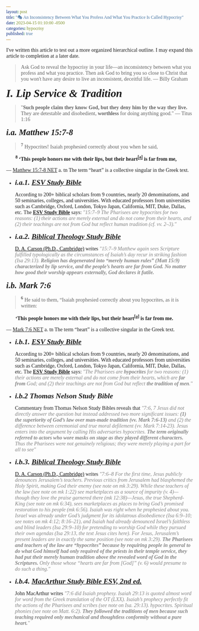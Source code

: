 ```yaml
---
layout: post
title: "🎭 An Inconsistency Between What You Profess And What You Practice Is Called Hypocrisy"
date: 2023-04-15 01:10:00 -0500
categories: hypocrisy
published: true
---
```


<style>
    * {
        font-family:'Times New Roman', Times, serif;
    }
</style>

<!-- 🃏 -->

I've written this article to test out a more organized hierarchical outline. I may expand this article to completion at a later date.

> Ask God to reveal the hypocrisy in your life&mdash;an inconsistency between what you profess and what you practice. Then ask God to bring you so close to Christ that you won't have any desire to live an inconsistent, deceitful life. &mdash; Billy Graham

<span style="font-family:'Times New Roman',Times,serif;font-style:italic;font-weight:bold;font-size:2.1em;">I. Lip Service & Tradition</span>

<!-- Mark 7:6; 12:13-17 -->

> "**Such people claim they know God, but they deny him by the way they live.** They are detestable and disobedient, **worthless** for doing anything good." &mdash; Titus 1:16


<span style="font-family:'Times New Roman',Times,serif;font-style:italic;font-weight:bold;font-size:1.6em;">i.a. Matthew 15:7-8</span>

> <sup style="font-weight:bold;">7</sup> Hypocrites! Isaiah prophesied correctly about you when he said,
>
<span style="font-weight:bold;margin-left:25px;"><sup>8</sup> ‘This people honors me with their lips, but their heart<sup><a href="https://www.biblegateway.com/passage/?search=Matthew+15%3A7-8&version=NET">[a]</a></sup> is far from me,</span>
>
&mdash; <a href="https://www.biblegateway.com/passage/?search=Matthew+15%3A7-8&version=NET">Matthew 15:7-8 NET</a> a. tn The term “heart” is a collective singular in the Greek text.

- <span style="font-family:'Times New Roman',Times,serif;font-style:italic;font-weight:bold;font-size:1.4em;">i.a.1. <a href="https://amzn.to/3WsN0Uw">ESV Study Bible</a></span>

    According to 200+ biblical scholars from 9 countries, nearly 20 denominations, and 50 seminaries, colleges, and universities. With educated professors from universities such as Cambridge, Oxford, London, Tokyo Japan, California, MIT, Duke, Dallas, etc. The [**ESV Study Bible**](https://amzn.to/3WsN0Uw) says: <span style="font-style:italic;color:#828282;">"15:7–9 The Pharisees are hypocrites for two reasons: (1) their actions are merely external and do not come from their hearts, and (2) their teachings are not from God but reflect human tradition (cf. vv. 2–3)."</span>

- <span style="font-family:'Times New Roman',Times,serif;font-style:italic;font-weight:bold;font-size:1.4em;">i.a.2. <a href="https://amzn.to/417o3A0">Biblical Theology Study Bible</a></span>

    <a href="https://www.crossway.org/authors/d-a-carson/" style="color:black;">D. A. Carson (Ph.D., Cambridge)</a> writes <span style="font-style:italic;color:#828282;"> "15:7–9 Matthew again sees Scripture fulfilled typologically as the circumstances of Isaiah’s day recur in striking fashion (Isa 29:13). <span style="font-weight:bold;">Religion has degenerated into “merely human rules” (Matt 15:9) characterized by lip service, and the people’s hearts are far from God. No matter how good their worship appears externally, God declares it futile.</span></span>

<span style="font-family:'Times New Roman',Times,serif;font-style:italic;font-weight:bold;font-size:1.6em;">i.b. Mark 7:6</span>

> <sup style="font-weight:bold;">6</sup> He said to them, “Isaiah prophesied correctly about you hypocrites, as it is written:
>
<span style="font-weight:bold;margin-left:25px;">‘This people honors me with their lips, but their heart<sup><a href="https://www.biblegateway.com/passage/?search=Mark+7%3A6%3B+12%3A13-17&version=NET">[a]</a></sup> is far from me.</span>
>
&mdash; <a href="https://www.biblegateway.com/passage/?search=Mark+7%3A6%3B+12%3A13-17&version=NET">Mark 7:6 NET</a> a. tn The term “heart” is a collective singular in the Greek text.

- <span style="font-family:'Times New Roman',Times,serif;font-style:italic;font-weight:bold;font-size:1.4em;">i.b.1. <a href="https://amzn.to/3WsN0Uw">ESV Study Bible</a></span>

    According to 200+ biblical scholars from 9 countries, nearly 20 denominations, and 50 seminaries, colleges, and universities. With educated professors from universities such as Cambridge, Oxford, London, Tokyo Japan, California, MIT, Duke, Dallas, etc. The [**ESV Study Bible**](https://amzn.to/3WsN0Uw) says: <span style="font-style:italic;color:#828282;">"The Pharisees are **hypocrites** for two reasons: (1) their actions are merely external and do not come from their hearts, which are **far from** God; and (2) their teachings are not from God but reflect **the tradition of men**."</span>

- <span style="font-family:'Times New Roman',Times,serif;font-style:italic;font-weight:bold;font-size:1.4em;">i.b.2 Thomas Nelson Study Bible</span>

    Commentary from Thomas Nelson Study Bibles reveals that <span style="font-style:italic;color:#828282;">"7:6, 7 Jesus did not directly answer the question but instead addressed two more significant issues: <span style="font-weight:bold;">(1) the superiority of God’s law over man-made tradition (vv. Mark 7:6-13)</span> and (2) the difference between ceremonial and true moral defilement (vv. Mark 7:14-23). Jesus enters into the argument by calling His adversaries hypocrites. **The term originally referred to actors who wore masks on stage as they played different characters.** Thus the Pharisees were not genuinely religious; they were merely playing a part for all to see"</span>

- <span style="font-family:'Times New Roman',Times,serif;font-style:italic;font-weight:bold;font-size:1.4em;">i.b.3. <a href="https://amzn.to/417o3A0">Biblical Theology Study Bible</a></span>

    <a href="https://www.crossway.org/authors/d-a-carson/" style="color:black;">D. A. Carson (Ph.D., Cambridge)</a> writes <span style="font-style:italic;color:#828282;"> "7:6–8 For the first time, Jesus publicly denounces Jerusalem’s teachers. Previous critics from Jerusalem had blasphemed the Holy Spirit, making God their enemy (see note on mk 3:29). While these teachers of the law (see note on mk 1:22) see marketplaces as a source of impurity (v. 4)—though they love the praise garnered there (mk 12:38)—Jesus, the true Shepherd-King (see note on mk 6:34), sees marketplaces as places to bring God’s promised restoration to his people (mk 6:56). Isaiah was right when he prophesied about you. Israel was already under God’s judgment for its idolatrous disobedience (Isa 6:9–10; see notes on mk 4:12; 8:16–21), and Isaiah had already denounced Israel’s faithless and blind leaders (Isa 29:9–10) for pretending to worship God while they pursued their own agendas (Isa 29:13, the text Jesus cites here). For Jesus, Jerusalem’s present leaders are in exactly the same position (see note on mk 3:29). <span style="font-weight:bold;">The Pharisees and teachers of the law are “hypocrites” because by requiring people in general to do what God himself had only required of the priests in their temple service, they had put their merely human tradition above the revealed word of God in the Scriptures.</span> Only those whose “hearts are far from [God]” (v. 6) would presume to do such a thing."</span>

- <span style="font-family:'Times New Roman',Times,serif;font-style:italic;font-weight:bold;font-size:1.4em;">i.b.4. <a href="https://amzn.to/3UFP1g2">MacArthur Study Bible ESV, 2nd ed.</a></span>

    John MacArthur writes <span style="font-style:italic;color:#828282;">"7:6 did Isaiah prophesy. Isaiah 29:13 is quoted almost word for word from the Greek translation of the OT (LXX). Isaiah’s prophecy perfectly fit the actions of the Pharisees and scribes (see note on Isa. 29:13). hypocrites. Spiritual phonies (see note on Matt. 6:2). <span style="font-weight:bold;">They followed the traditions of men because such teaching required only mechanical and thoughtless conformity without a pure heart.</span>"</span>

<!-- <span style="font-family:'Times New Roman',Times,serif;font-style:italic;font-weight:bold;font-size:1.4em;">i.b. Mark 12:13-17</span> -->

<!-- <span style="font-family:Times New Roman,Times,serif;font-style:italic;font-weight:bold;font-size:2.1em;">The Gospel Of Luke</span> -->

<!-- Luke 6:42; 11:37-38,39-44; 12:1,54-56; 13:15-16; 18:9-14; 20:20-26 -->

<!-- verses = [
    "Matthew 6:2", 
    "Matthew 6:5", 
    "Matthew 6:16", 
    "Matthew 7:5", 
    "Matthew 15:7", 
    "Matthew 16:3", 
    "Matthew 22:18", 
    "Matthew 22:20-22", 
    "Matthew 23:13-15", 
    "Matthew 23:23", 
    "Matthew 23:25", 
    "Matthew 23:27-28", 
    "Matthew 23:29-32", 
    "Mark 7:6", 
    "Luke 6:42", 
    "Luke 11:39-44", no parallel
    "Luke 12:56", 
    "Luke 13:15-16", 
    "Luke 20:20-26"
    "Matthew 23:14", 
    "Matthew 23:16-22", 
    "Matthew 23:24", 
    "Matthew 23:33", 
    "Matthew 24:51", 
    "Mark 12:13-17", 
    "Luke 11:37-38",
    "Luke 12:1", 
    "Luke 12:54-56", 
    "Luke 18:9-14"
] -->

<script>
    var refTagger = {
        settings: {
            bibleVersion: 'ESV'
        }
    }; 

    (function(d, t) {
        var n=d.querySelector('[nonce]');
        refTagger.settings.nonce = n && (n.nonce||n.getAttribute('nonce'));
        var g = d.createElement(t), s = d.getElementsByTagName(t)[0];
        g.src = 'https://api.reftagger.com/v2/RefTagger.js';
        g.nonce = refTagger.settings.nonce;
        s.parentNode.insertBefore(g, s);
    }(document, 'script'));
</script>